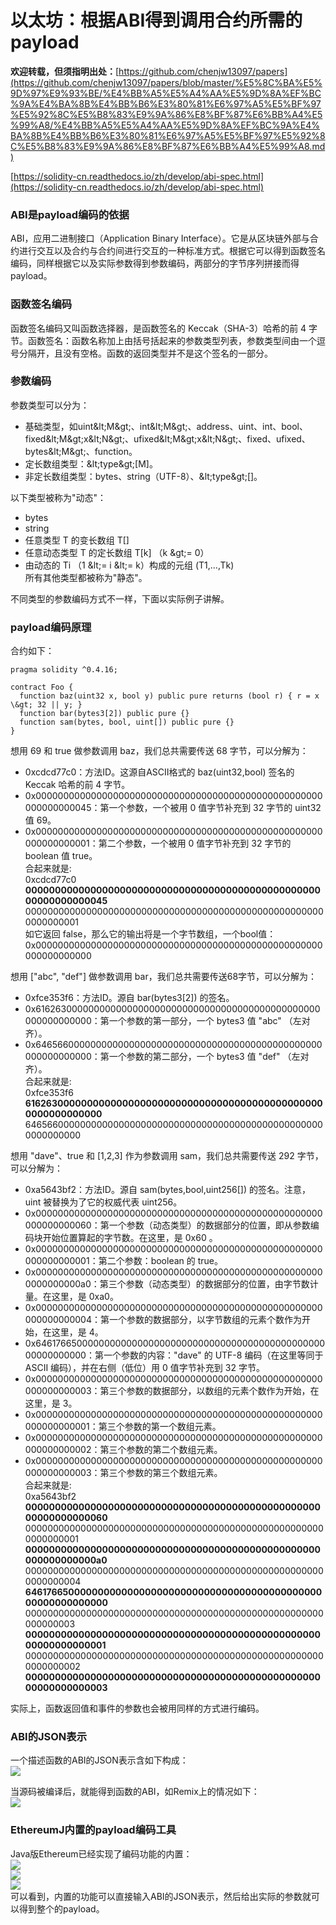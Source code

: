 # 以太坊：根据ABI得到调用合约所需的payload

**欢迎转载，但须指明出处：**[https://github.com/chenjw13097/papers](https://github.com/chenjw13097/papers/blob/master/%E5%8C%BA%E5%9D%97%E9%93%BE/%E4%BB%A5%E5%A4%AA%E5%9D%8A%EF%BC%9A%E4%BA%8B%E4%BB%B6%E3%80%81%E6%97%A5%E5%BF%97%E5%92%8C%E5%B8%83%E9%9A%86%E8%BF%87%E6%BB%A4%E5%99%A8/%E4%BB%A5%E5%A4%AA%E5%9D%8A%EF%BC%9A%E4%BA%8B%E4%BB%B6%E3%80%81%E6%97%A5%E5%BF%97%E5%92%8C%E5%B8%83%E9%9A%86%E8%BF%87%E6%BB%A4%E5%99%A8.md)  

[https://solidity-cn.readthedocs.io/zh/develop/abi-spec.html](https://solidity-cn.readthedocs.io/zh/develop/abi-spec.html)  

### ABI是payload编码的依据

ABI，应用二进制接口（Application Binary Interface）。它是从区块链外部与合约进行交互以及合约与合约间进行交互的一种标准方式。根据它可以得到函数签名编码，同样根据它以及实际参数得到参数编码，两部分的字节序列拼接而得payload。  

### 函数签名编码

函数签名编码又叫函数选择器，是函数签名的 Keccak（SHA-3）哈希的前 4 字节。函数签名：函数名称加上由括号括起来的参数类型列表，参数类型间由一个逗号分隔开，且没有空格。函数的返回类型并不是这个签名的一部分。  

### 参数编码

参数类型可以分为：  
- 基础类型，如uint\&lt;M\&gt;、int\&lt;M\&gt;、address、uint、int、bool、fixed\&lt;M\&gt;x\&lt;N\&gt;、ufixed\&lt;M\&gt;x\&lt;N\&gt;、fixed、ufixed、bytes\&lt;M\&gt;、function。  
- 定长数组类型：\&lt;type\&gt;[M]。  
- 非定长数组类型：bytes、string（UTF-8）、\&lt;type\&gt;[]。  
  
以下类型被称为&quot;动态&quot;：  
- bytes  
- string  
- 任意类型 T 的变长数组 T[]  
- 任意动态类型 T 的定长数组 T[k] （k \&gt;= 0）  
- 由动态的 Ti （1 \&lt;= i \&lt;= k）构成的元组 (T1,...,Tk)  
所有其他类型都被称为&quot;静态&quot;。  

不同类型的参数编码方式不一样，下面以实际例子讲解。  

### payload编码原理

合约如下：  
```
pragma solidity ^0.4.16;

contract Foo {
  function baz(uint32 x, bool y) public pure returns (bool r) { r = x \&gt; 32 || y; }
  function bar(bytes3[2]) public pure {}
  function sam(bytes, bool, uint[]) public pure {}
}
```
想用 69 和 true 做参数调用 baz，我们总共需要传送 68 字节，可以分解为：  
- 0xcdcd77c0：方法ID。这源自ASCII格式的 baz(uint32,bool) 签名的 Keccak 哈希的前 4 字节。  
- 0x0000000000000000000000000000000000000000000000000000000000000045：第一个参数，一个被用 0 值字节补充到 32 字节的 uint32 值 69。  
- 0x0000000000000000000000000000000000000000000000000000000000000001：第二个参数，一个被用 0 值字节补充到 32 字节的 boolean 值 true。  
合起来就是:  
0xcdcd77c0 **0000000000000000000000000000000000000000000000000000000000000045** 0000000000000000000000000000000000000000000000000000000000000001  
如它返回 false，那么它的输出将是一个字节数组，一个bool值：  
0x0000000000000000000000000000000000000000000000000000000000000000  
  
想用 [&quot;abc&quot;, &quot;def&quot;] 做参数调用 bar，我们总共需要传送68字节，可以分解为：  
- 0xfce353f6：方法ID。源自 bar(bytes3[2]) 的签名。  
- 0x6162630000000000000000000000000000000000000000000000000000000000：第一个参数的第一部分，一个 bytes3 值 &quot;abc&quot; （左对齐）。  
- 0x6465660000000000000000000000000000000000000000000000000000000000：第一个参数的第二部分，一个 bytes3 值 &quot;def&quot; （左对齐）。  
合起来就是:  
0xfce353f6 **6162630000000000000000000000000000000000000000000000000000000000** 6465660000000000000000000000000000000000000000000000000000000000  
  
想用 &quot;dave&quot;、true 和 [1,2,3] 作为参数调用 sam，我们总共需要传送 292 字节，可以分解为：  
- 0xa5643bf2：方法ID。源自 sam(bytes,bool,uint256[]) 的签名。注意，uint 被替换为了它的权威代表 uint256。  
- 0x0000000000000000000000000000000000000000000000000000000000000060：第一个参数（动态类型）的数据部分的位置，即从参数编码块开始位置算起的字节数。在这里，是 0x60 。  
- 0x0000000000000000000000000000000000000000000000000000000000000001：第二个参数：boolean 的 true。  
- 0x00000000000000000000000000000000000000000000000000000000000000a0：第三个参数（动态类型）的数据部分的位置，由字节数计量。在这里，是 0xa0。  
- 0x0000000000000000000000000000000000000000000000000000000000000004：第一个参数的数据部分，以字节数组的元素个数作为开始，在这里，是 4。  
- 0x6461766500000000000000000000000000000000000000000000000000000000：第一个参数的内容：&quot;dave&quot; 的 UTF-8 编码（在这里等同于 ASCII 编码），并在右侧（低位）用 0 值字节补充到 32 字节。  
- 0x0000000000000000000000000000000000000000000000000000000000000003：第三个参数的数据部分，以数组的元素个数作为开始，在这里，是 3。  
- 0x0000000000000000000000000000000000000000000000000000000000000001：第三个参数的第一个数组元素。  
- 0x0000000000000000000000000000000000000000000000000000000000000002：第三个参数的第二个数组元素。  
- 0x0000000000000000000000000000000000000000000000000000000000000003：第三个参数的第三个数组元素。  
合起来就是:  
0xa5643bf2 **0000000000000000000000000000000000000000000000000000000000000060** 0000000000000000000000000000000000000000000000000000000000000001 **00000000000000000000000000000000000000000000000000000000000000a0** 0000000000000000000000000000000000000000000000000000000000000004 **64617665000000000000000000000000000000000000000000000000000000000** 000000000000000000000000000000000000000000000000000000000000003 **0000000000000000000000000000000000000000000000000000000000000001** 0000000000000000000000000000000000000000000000000000000000000002 **0000000000000000000000000000000000000000000000000000000000000003**  
  
实际上，函数返回值和事件的参数也会被用同样的方式进行编码。  

### ABI的JSON表示

一个描述函数的ABI的JSON表示含如下构成：  
![](./引用/图片1.png)  
  
当源码被编译后，就能得到函数的ABI，如Remix上的情况如下：  
![](./引用/图片2.png)  

### EthereumJ内置的payload编码工具

Java版Ethereum已经实现了编码功能的内置：  
![](./引用/图片3.png)  
![](./引用/图片4.png)  
![](./引用/图片5.png)  
可以看到，内置的功能可以直接输入ABI的JSON表示，然后给出实际的参数就可以得到整个的payload。  
